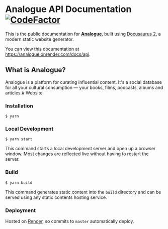 # Analogue API Documentation [![CodeFactor](https://www.codefactor.io/repository/github/analogueapp/docs/badge)](https://www.codefactor.io/repository/github/analogueapp/docs)

This is the public documentation for [**Analogue**](https://analogue.com), built using [Docusaurus 2](https://v2.docusaurus.io/), a modern static website generator.

You can view this documentation at https://analogue.onrender.com/docs/api.

## What is Analogue?

Analogue is a platform for curating influential content. It's a social database for all your cultural consumption — your books, films, podcasts, albums and articles.# Website

### Installation

```
$ yarn
```

### Local Development

```
$ yarn start
```

This command starts a local development server and open up a browser window. Most changes are reflected live without having to restart the server.

### Build

```
$ yarn build
```

This command generates static content into the `build` directory and can be served using any static contents hosting service.

### Deployment

Hosted on [Render](https://render.com), so commits to `master` automatically deploy.
